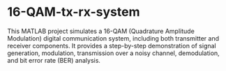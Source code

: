 # 16-QAM-tx-rx-system
This MATLAB project simulates a 16-QAM (Quadrature Amplitude Modulation) digital communication system, including both transmitter and receiver components. It provides a step-by-step demonstration of signal generation, modulation, transmission over a noisy channel, demodulation, and bit error rate (BER) analysis.
